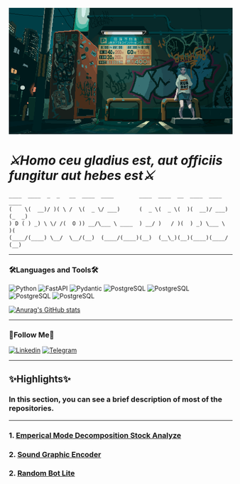 ![Header](https://github.com/Andy666Fox/Andy666Fox/blob/main/assets/header_14.gif?raw=true)

# ***⚔️Homo ceu gladius est, aut officiis fungitur aut hebes est⚔️***


```
____  ____  _  _   __  ____  ____        ____  ____  __  ____  ____  ____ 
(    \(  __)/ )( \ /  \(  _ \/ ___)      (  _ \(  _ \(  )(  __)/ ___)(_  _)
) D ( ) _) \ \/ /(  O )) __/\___ \ ____  ) __/ )   / )(  ) _) \___ \  )(  
(____/(____) \__/  \__/(__)  (____/(____)(__)  (__\_)(__)(____)(____/ (__)

```
---


### **🛠️Languages and Tools🛠️**


![Python](https://img.shields.io/badge/-Python-00ff1a?style=for-the-badge&logo=python&logoColor=000000)
![FastAPI](https://img.shields.io/badge/-Ansible-40ff00?style=for-the-badge&logo=ansible&logoColor=000000)
![Pydantic](https://img.shields.io/badge/-Terraform-ffd90?style=for-the-badge&logo=terraform&logoColor=000000)
![PostgreSQL](https://img.shields.io/badge/-Kubernetes-ff7b00?style=for-the-badge&logo=kubernetes&logoColor=000000)
![PostgreSQL](https://img.shields.io/badge/-ArgoCD-ff7b00?style=for-the-badge&logo=argocd&logoColor=000000)
![PostgreSQL](https://img.shields.io/badge/-Linux-ff7b00?style=for-the-badge&logo=linux&logoColor=000000)
![PostgreSQL](https://img.shields.io/badge/-PostgreSQL-ff7b00?style=for-the-badge&logo=postgresql&logoColor=000000)




[![Anurag's GitHub stats](https://github-readme-stats.vercel.app/api?username=Andy666Fox&show_icons=true&theme=radical)](https://github.com/anuraghazra/github-readme-stats)


---

### **🚩Follow Me🚩**


[![Linkedin](https://img.shields.io/badge/-Linkedin-ff005d?style=for-the-badge&logo=linkedin&logoColor=000000)](https://www.linkedin.com/in/heavyarmor/)
[![Telegram](https://img.shields.io/badge/-Telegram-ff00b3?style=for-the-badge&logo=telegram&logoColor=000000)](https://t.me/heavy_armor)

---

## **✨Highlights✨**
### In this section, you can see a brief description of most of the repositories.

---

### 1. [Emperical Mode Decomposition Stock Analyze](https://github.com/Andy666Fox/emd_traiding)
### 2. [Sound Graphic Encoder](https://github.com/Andy666Fox/SGE)
### 2. [Random Bot Lite](https://github.com/Andy666Fox/random_bot_lite)

